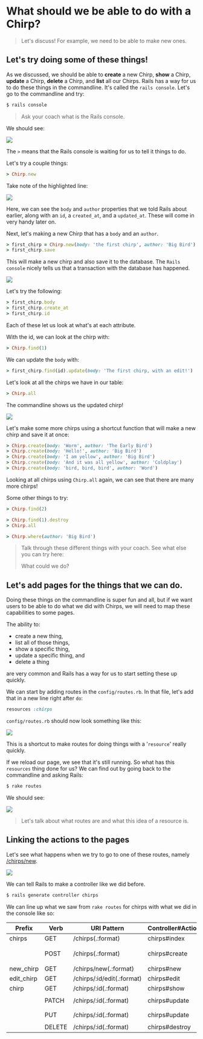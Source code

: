 
# What should we be able to do with a Chirp?

> Let's discuss!  For example, we need to be able to make new ones.

## Let's try doing some of these things!

As we discussed, we should be able to **create** a new Chirp, **show** a Chirp, **update** a Chirp, **delete** a Chirp, and **list** all our Chirps.  Rails has a way for us to do these things in the commandline.  It's called the `rails console`.   Let's go to the commandline and try:

```bash
$ rails console
```

> Ask your coach what is the Rails console.

We should see:

![](../images/terminal_rails_console.png)

The `>` means that the Rails console is waiting for us to tell it things to do.

Let's try a couple things:

```rb
> Chirp.new
```

Take note of the highlighted line:

![](../images/terminal_rails_console_chirp_new.png)

Here, we can see the `body` and `author` properties that we told Rails about earlier, along with an `id`, a `created_at`, and a `updated_at`.  These will come in very handy later on.

Next, let's making a new Chirp that has a `body` and an `author`.

```rb
> first_chirp = Chirp.new(body: 'the first chirp', author: 'Big Bird')
> first_chirp.save
```

This will make a new chirp and also save it to the database.  The `Rails console` nicely tells us that a transaction with the database has happened.

![](../images/terminal_rails_console_newsave.png)

Let's try the following:

```rb
> first_chirp.body
> first_chirp.create_at
> first_chirp.id
```

Each of these let us look at what's at each attribute.

With the id, we can look at the chirp with:

```rb
> Chirp.find(1)
```

We can update the `body` with:

```rb
> first_chirp.find(id).update(body: 'The first chirp, with an edit!')
```

Let's look at all the chirps we have in our table:

```rb
> Chirp.all
```

The commandline shows us the updated chirp!

![](../images/terminal_chirp_all.png)


Let's make some more chirps using a shortcut function that will make a new chirp and save it at once:

```rb
> Chirp.create(body: 'Worm', author: 'The Early Bird')
> Chirp.create(body: 'Hello!', author: 'Big Bird')
> Chirp.create(body: 'I am yellow', author: 'Big Bird')
> Chirp.create(body: 'And it was all yellow', author: 'Coldplay')
> Chirp.create(body: 'bird, bird, bird', author: 'Word')
```

Looking at all chirps using `Chirp.all` again, we can see that there are many more chirps!

Some other things to try:

```rb
> Chirp.find(2)
```

```rb
> Chirp.find(1).destroy
> Chirp.all
```

```rb
> Chirp.where(author: 'Big Bird')
```
<!-- TODO: add link to things to try-->

> Talk through these different things with your coach.  See what else you can try here:
>
> What could we do?

## Let's add pages for the things that we can do.

Doing these things on the commandline is super fun and all, but if we want users to be able to do what we did with Chirps, we will need to map these capabilities to some pages.

The ability to:
* create a new thing,
* list all of those things,
* show a specific thing,
* update a specific thing, and
* delete a thing

are very common and Rails has a way for us to start setting these up quickly.

We can start by adding routes in the `config/routes.rb`.  In that file, let's add that in a new line right after `do`:

```rb
resources :chirps
```

`config/routes.rb` should now look something like this:

![](../images/sublime_routes_chirps_resource.png)

This is a shortcut to make routes for doing things with a '`resource`' really quickly.

If we reload our page, we see that it's still running.  So what has this `resources` thing done for us?  We can find out by going back to the commandline and asking Rails:

```bash
$ rake routes
```

We should see:

![](../images/terminal_resources_routes.png)

> Let's talk about what routes are and what this idea of a resource is.

## Linking the actions to the pages

Let's see what happens when we try to go to one of these routes, namely [/chirps/new](http://localhost:3000/chirps/new).

![](../images/chrome_try_chirps_new.png)

We can tell Rails to make a controller like we did before.

```bash
$ rails generate controller chirps
```



<!---->









We can line up what we saw from `rake routes` for chirps with what we did in the console like so:

| Prefix | Verb | URI Pattern | Controller#Action | Example action code |
| -- | -- | -- | -- | -- |
| chirps | GET | /chirps(.:format) | chirps#index | `Chirp.all` |
|  | POST | /chirps(.:format) | chirps#create | `Chirp.create(body: 'a body', author: 'some author')` |
| new_chirp | GET | /chirps/new(.:format) | chirps#new | `Chirp.new` |
| edit_chirp | GET | /chirps/:id/edit(.:format) | chirps#edit | `Chirp.find(id)` |
| chirp | GET | /chirps/:id(.:format) | chirps#show | `Chirp.find(id)` |
|  | PATCH | /chirps/:id(.:format) | chirps#update | `Chirp.find(id).update(body: 'a body')` |
|  | PUT | /chirps/:id(.:format) | chirps#update | `Chirp.find(id).update(body: 'a body')` |
|  | DELETE | /chirps/:id(.:format) | chirps#destroy | `Chirp.find(id).destroy` |


